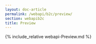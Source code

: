 ```yaml
---
layout: doc-article
permalink: /webapi/b2c/preview/
section: webapib2c
title: Preview
---
```

{% include_relative webapi-Preview.md %}